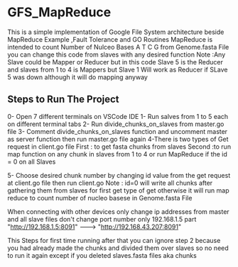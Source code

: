 # GFS_MapReduce
This is a simple implementation of Google File System architecture beside MapReduce Example ,Fault Tolerance and GO Routines 
MapReduce is intended to count Number of Nulceo Bases A T C G from Genome.fasta File you can change this code from slaves with any desired function 
Note :Any Slave could be Mapper or Reducer but in this code Slave 5 is the Reducer and slaves from 1 to 4 is Mappers but Slave 1 Will work as Reducer if SLave 5 was down although it will do mapping anyway

## Steps to Run The Project
0- Open 7 different terminals on VSCode IDE
1- Run salves from 1 to 5 each on different terminal tabs
2- Run divide_chunks_on_slaves from master.go file 
3- Comment divide_chunks_on_slaves function and uncomment master as server function then run master.go file again
4-There is two types of Get request in client.go file 
	  First : to get fasta chunks from slaves 
  	Second :to run map function on any chunk in slaves from 1 to 4 or run MapReduce if the id = 0 on all Slaves 
	 
5- Choose desired chunk number by changing id value from the  get request at client.go file then run client.go
Note : id=0 will write all chunks after gathering them from slaves for first get type of get otherwise it will run map reduce to count number of nucleo basese in Genome.fasta File

When connecting with other devices only change ip addresses from master and all slave files don't change port number only 192.168.1.5 part
"http://192.168.1.5:8091" ---> "http://192.168.43.207:8091"

This Steps for first time running after that you can ignore step 2 because you had already made the chunks and 
divided them over slaves so no need to run it again except if you deleted slaves.fasta files aka chunks
